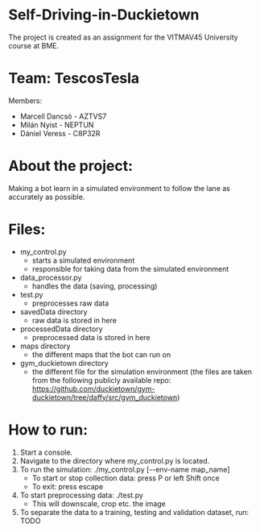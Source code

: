 # Self-Driving-in-Duckietown
The project is created as an assignment for the VITMAV45 University course at BME.

# Team: TescosTesla
Members:
* Marcell Dancsó - AZTVS7
* Milán Nyist - NEPTUN
* Dániel Veress - C8P32R

# About the project:
Making a bot learn in a simulated environment to follow the lane as accurately as possible.

# Files:
* my_control.py             
    * starts a simulated environment
    * responsible for taking data from the simulated environment
* data_processor.py       
    * handles the data (saving, processing)
* test.py                   
    * preprocesses raw data
* savedData directory       
    * raw data is stored in here
* processedData directory   
    * preprocessed data is stored in here
* maps directory
    * the different maps that the bot can run on
* gym_duckietown directory
    * the different file for the simulation environment 
    (the files are taken from the following publicly available repo: https://github.com/duckietown/gym-duckietown/tree/daffy/src/gym_duckietown)

# How to run:
1. Start a console.
2. Navigate to the directory where my_control.py is located.
3. To run the simulation: ./my_control.py [--env-name map_name]
    * To start or stop collection data: press P or left Shift once
    * To exit: press escape
4. To start preprocessing data: ./test.py
    * This will downscale, crop etc. the image
5. To separate the data to a training, testing and validation dataset, run: TODO
